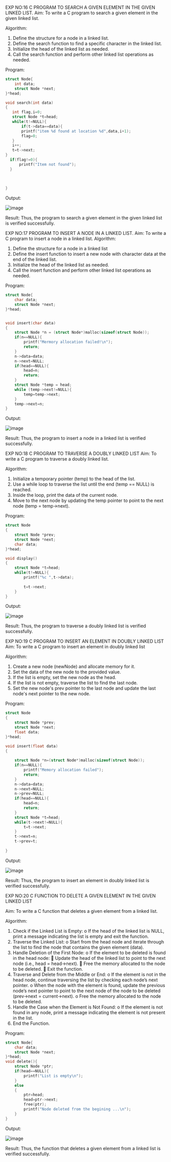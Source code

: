 EXP NO:16 C PROGRAM TO SEARCH A GIVEN ELEMENT IN THE GIVEN LINKED LIST.
Aim:
To write a C program to search a given element in the given linked list.

Algorithm:
1.	Define the structure for a node in a linked list.
2.	Define the search function to find a specific character in the linked list.
3.	Initialize the head of the linked list as needed.
4.	Call the search function and perform other linked list operations as needed.
 
Program:

```c
struct Node{
    int data; 
    struct Node *next;
}*head;

void search(int data)
{
   int flag,i=0;
   struct Node *t=head;
   while(t!=NULL){
       if(t->data==data){
       printf("item %d found at location %d",data,i+1);
       flag=0;
   }
   i++;
   t=t->next;
}
  if(flag!=0){
      printf("Item not found");
  }
 
 
 
}
```
Output:

![image](https://github.com/user-attachments/assets/508112d0-8e16-46a2-a688-6d518b31a973)



Result:
Thus, the program to search a given element in the given linked list is verified successfully.


 
EXP NO:17  PROGRAM TO INSERT A NODE IN A LINKED LIST.
Aim:
To write a C program to insert a node in a linked list.
Algorithm:
1.	Define the structure for a node in a linked list
2.	Define the insert function to insert a new node with character data at the end of the linked list.
3.	Initialize the head of the linked list as needed.
4.	Call the insert function and perform other linked list operations as needed.
 
Program:
```c
struct Node{
    char data; 
    struct Node *next;
}*head;


void insert(char data)
{
    struct Node *n = (struct Node*)malloc(sizeof(struct Node));
    if(n==NULL){
        printf("Mermory allocation failed!\n");
        return;
    }
    n->data=data;
    n->next=NULL;
    if(head==NULL){
        head=n;
        return;
    }
    struct Node *temp = head;
    while (temp->next!=NULL){
        temp=temp->next;
    }
    temp->next=n;
}
```

Output:


![image](https://github.com/user-attachments/assets/e1c649dd-1520-4cf2-a6a2-4b22ca8ed487)

 
Result:
Thus, the program to insert a node in a linked list is verified successfully.


 
EXP NO:18 C PROGRAM TO TRAVERSE A DOUBLY LINKED LIST
Aim:
To write a C program to traverse a doubly linked list.

Algorithm:
1.	Initialize a temporary pointer (temp) to the head of the list.
2.	Use a while loop to traverse the list until the end (temp == NULL) is reached.
3.	Inside the loop, print the data of the current node.
4.	Move to the next node by updating the temp pointer to point to the next node (temp = temp->next).
 
Program:
```c
struct Node
{
    struct Node *prev;
    struct Node *next;
    char data;
}*head;

void display()
{
    struct Node *t=head;
    while(t!=NULL){
        printf("%c ",t->data);
    
        t=t->next;
    }   
}
```
Output:


![image](https://github.com/user-attachments/assets/bd56db01-7d09-43d9-8e9f-4760db5c0b63)


Result:
Thus, the program to traverse a doubly linked list is verified successfully. 



EXP NO:19 C PROGRAM TO INSERT AN ELEMENT IN DOUBLY LINKED LIST
Aim:
To write a C program to insert an element in doubly linked list

Algorithm:
1.	Create a new node (newNode) and allocate memory for it.
2.	Set the data of the new node to the provided value.
3.	If the list is empty, set the new node as the head.
4.	If the list is not empty, traverse the list to find the last node.
5.	Set the new node's prev pointer to the last node and update the last node's next pointer to the new node.
 
Program:
```c
struct Node
{
    struct Node *prev;
    struct Node *next;
    float data;
}*head;

void insert(float data)
{
    
    struct Node *n=(struct Node*)malloc(sizeof(struct Node));
    if(n==NULL){
        printf("Memory allocation failed");
        return;
    }
    n->data=data;
    n->next=NULL;
    n->prev=NULL;
    if(head==NULL){
        head=n;
        return;
    }
    struct Node *t=head;
    while(t->next!=NULL){
        t=t->next;
    }
    t->next=n;
    t->prev=t;
    
}
```
Output:


![image](https://github.com/user-attachments/assets/9db93e90-7518-47ff-b8c5-ac304a1da32f)


Result:
Thus, the program to insert an element in doubly linked list is verified successfully.




EXP NO:20 C FUNCTION TO DELETE A GIVEN ELEMENT IN THE GIVEN LINKED LIST




Aim:
To write a C function that deletes a given element from a linked list.

Algorithm:
1.	Check if the Linked List is Empty:
o	If the head of the linked list is NULL, print a message indicating the list is empty and exit the function.
2.	Traverse the Linked List:
o	Start from the head node and iterate through the list to find the node that contains the given element (data).
3.	Handle Deletion of the First Node:
o	If the element to be deleted is found in the head node:
	Update the head of the linked list to point to the next node (i.e., head = head->next).
	Free the memory allocated to the node to be deleted.
	Exit the function.
4.	Traverse and Delete from the Middle or End:
o	If the element is not in the head node, continue traversing the list by checking each node’s next pointer.
o	When the node with the element is found, update the previous node’s next pointer to point to the next node of the node to be deleted (prev->next = current->next).
o	Free the memory allocated to the node to be deleted.
5.	Handle the Case when the Element is Not Found:
o	If the element is not found in any node, print a message indicating the element is not present in the list.
6.	End the Function.


Program:
```c
struct Node{
    char data; 
    struct Node *next;
}*head;
void delete(){
    struct Node *ptr;
    if(head==NULL){
        printf("List is empty\n");
    }
    else
    {
        ptr=head;
        head=ptr->next;
        free(ptr);
        printf("Node deleted from the begining ...\n");
    }
}
```
Output:


![image](https://github.com/user-attachments/assets/30643448-4001-4ae0-a9e4-8dfb131382d5)





Result:
Thus, the function that deletes a given element from a linked list is verified successfully.





